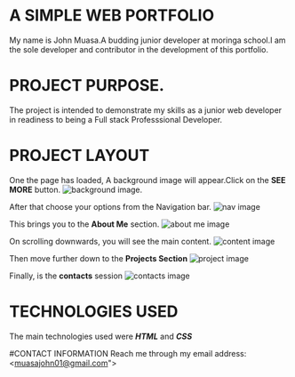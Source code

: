 # A SIMPLE WEB PORTFOLIO
My name is John Muasa.A budding junior developer at moringa school.I am the sole developer and contributor in the development of this portfolio.

# PROJECT PURPOSE.
The project is intended to demonstrate my skills as a junior web developer in readiness to being a Full stack Professsional Developer.

# PROJECT LAYOUT
One the page has loaded, A background image will appear.Click on the **SEE MORE** button.
![background image.](/Portfolio/images/intro.png)

After that choose your options from the Navigation bar.
![nav image](/Portfolio/images/nav.png)

This brings you to the **About Me** section.
![about me image](/Portfolio/images/about.png)

On scrolling downwards, you will see the main content.
![content image](/Portfolio/images/explain.png)

Then move further down to the **Projects Section**
![project image](/Portfolio/images/projects.png)

Finally, is the **contacts** session
![contacts image](/Portfolio/images/contacts.png)

# TECHNOLOGIES USED
The main technologies used were ***HTML*** and ***CSS***

#CONTACT INFORMATION
Reach me through my email address: <muasajohn01@gmail.com">

